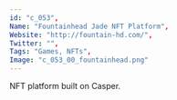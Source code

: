 ```yaml
--- 
id: "c_053", 
Name: "Fountainhead Jade NFT Platform", 
Website: "http://fountain-hd.com/", 
Twitter: "", 
Tags: "Games, NFTs", 
Image: "c_053_00_fountainhead.png" 
--- 
```

<!--lang:en--> 
NFT platform built on Casper.
<!--lang:es--] 
NFT platform built on Casper.
<!--lang:de--] 
NFT platform built on Casper.
<!--lang:fr--] 
NFT platform built on Casper.
<!--lang:pl--] 
NFT platform built on Casper.
<!--lang:pt--] 
NFT platform built on Casper.
[!--lang:*--> 
